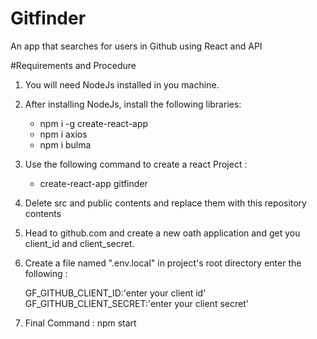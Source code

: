 # Gitfinder

An app that searches for users in Github using React and API

#Requirements and Procedure

1. You will need NodeJs installed in you machine.

2. After installing NodeJs, install the following libraries:

   - npm i -g create-react-app
   - npm i axios
   - npm i bulma

3. Use the following command to create a react Project :

   - create-react-app gitfinder

4. Delete src and public contents and replace them with this repository contents

5. Head to github.com and create a new oath application and get you client_id and client_secret.

6. Create a file named ".env.local" in project's root directory enter the following :

   GF_GITHUB_CLIENT_ID:'enter your client id'
   GF_GITHUB_CLIENT_SECRET:'enter your client secret'

7. Final Command : npm start
